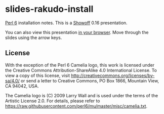 # slides-rakudo-install

[Perl 6](https://perl6.org/) installation notes. This is a
[Showoff](https://github.com/puppetlabs/showoff) 0.16 presentation.

You can also view this presentation [in your
browser](https://mkheironimus.github.io/slides-rakudo-install/). Move through
the slides using the arrow keys.

## License

With the exception of the Perl 6 Camelia logo, this work is licensed under the
Creative Commons Attribution-ShareAlike 4.0 International License. To view a
copy of this license, visit <http://creativecommons.org/licenses/by-sa/4.0/> or
send a letter to Creative Commons, PO Box 1866, Mountain View, CA 94042, USA.

The Camelia logo is (C) 2009 Larry Wall and is used under the terms of the
Artistic License 2.0. For details, please refer to
<https://raw.githubusercontent.com/perl6/mu/master/misc/camelia.txt>.

